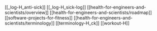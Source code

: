[[_log-H_anti-sick]]
[[_log-H_sick-log]]
[[health-for-engineers-and-scientists/overview]]
[[health-for-engineers-and-scientists/roadmap]]
[[software-projects-for-fitness]]
[[health-for-engineers-and-scientists/terminology]]
[[terminology-H_ck]]
[[workout-H]]